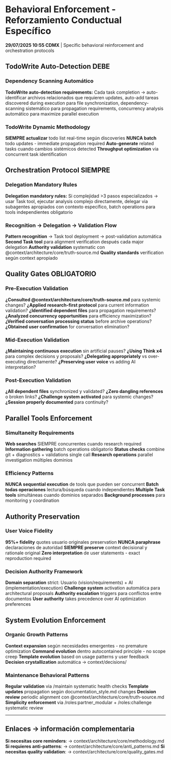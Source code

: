 # Behavioral Enforcement - Reforzamiento Conductual Específico

**29/07/2025 10:55 CDMX** | Specific behavioral reinforcement and orchestration protocols

## TodoWrite Auto-Detection DEBE

### Dependency Scanning Automático
**TodoWrite auto-detection requirements:**
Cada task completion → auto-identificar archivos relacionados que requieren updates, auto-add tareas discovered during execution para file synchronization, dependency-scanning sistemático para propagation requirements, concurrency analysis automático para maximize parallel execution

### TodoWrite Dynamic Methodology
**SIEMPRE actualizar** todo list real-time según discoveries
**NUNCA batch** todo updates - immediate propagation required
**Auto-generate** related tasks cuando cambios sistémicos detected
**Throughput optimization** via concurrent task identification

## Orchestration Protocol SIEMPRE

### Delegation Mandatory Rules
**Delegation mandatory rules:**
Si complejidad >3 pasos especializados → usar Task tool, ejecutar analysis complejo directamente, delegar via subagentes apropiados con contexto específico, batch operations para tools independientes obligatorio

### Recognition → Delegation → Validation Flow
**Pattern recognition** → Task tool deployment → post-validation automática  
**Second Task tool** para alignment verification después cada major delegation
**Authority validation** systematic con @context/architecture/core/truth-source.md
**Quality standards** verification según context apropiado

## Quality Gates OBLIGATORIO

### Pre-Execution Validation
**¿Consulted @context/architecture/core/truth-source.md** para systemic changes?
**¿Applied research-first protocol** para current information validation?
**¿Identified dependent files** para propagation requirements?
**¿Analyzed concurrency opportunities** para efficiency maximization?
**¿Verified conversation processing status** before archive operations?
**¿Obtained user confirmation** for conversation elimination?

### Mid-Execution Validation  
**¿Maintaining continuous execution** sin artificial pauses?
**¿Using Think x4** para complex decisions y proposals?
**¿Delegating appropriately** vs over-executing directamente?
**¿Preserving user voice** vs adding AI interpretation?

### Post-Execution Validation
**¿All dependent files** synchronized y validated?
**¿Zero dangling references** o broken links?
**¿Challenge system activated** para systemic changes?
**¿Session properly documented** para continuity?

## Parallel Tools Enforcement

### Simultaneity Requirements
**Web searches** SIEMPRE concurrentes cuando research required
**Information gathering** batch operations obligatorio
**Status checks** combine git + diagnostics + validations single call
**Research operations** parallel investigation múltiples dominios

### Efficiency Patterns
**NUNCA sequential execution** de tools que pueden ser concurrent
**Batch todas operaciones** lectura/búsqueda cuando independientes
**Multiple Task tools** simultáneas cuando dominios separados
**Background processes** para monitoring y coordination

## Authority Preservation

### User Voice Fidelity
**95%+ fidelity** quotes usuario originales preservation
**NUNCA paraphrase** declaraciones de autoridad
**SIEMPRE preserve** context decisional y rationale original
**Zero interpretation** de user statements - exact reproduction required

### Decision Authority Framework
**Domain separation** strict: Usuario (vision/requirements) + AI (implementation/execution)
**Challenge system** activation automática para architectural proposals
**Authority escalation** triggers para conflictos entre documentos
**User authority** takes precedence over AI optimization preferences

## System Evolution Enforcement

### Organic Growth Patterns
**Context expansion** según necesidades emergentes - no premature optimization
**Command evolution** dentro autocontained principle - no scope creep
**Template evolution** based on usage patterns y user feedback
**Decision crystallization** automática → context/decisions/

### Maintenance Behavioral Patterns  
**Regular validation** via /maintain systematic health checks
**Template updates** propagation según documentation_style.md changes
**Decision review** periodic alignment con @context/architecture/core/truth-source.md
**Simplicity enforcement** via /roles:partner_modular + /roles:challenge systematic review

---

## Enlaces → información complementaria
**Si necesitas core reminders**: → context/architecture/core/methodology.md
**Si requieres anti-patterns**: → context/architecture/core/anti_patterns.md
**Si necesitas quality validation**: → context/architecture/core/quality_gates.md